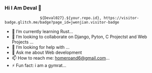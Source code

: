 ### Hi I Am Deval 👋




                    ${Deval027}.${your.repo.id}, https://visitor-badge.glitch.me/badge?page_id=jwenjian.visitor-badge


- 🌱 I’m currently learning Rust...
- 👯 I’m looking to collaborate on Django, Pyton, C Projectst and Web Projects ...
- 🤔 I’m looking for help with ...
- 💬 Ask me about Web development 
- 📫 How to reach me: homeroand6@gmail.com...
- ⚡ Fun fact: i am a gymrat...

